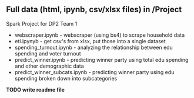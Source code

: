 ## Full data (html, ipynb, csv/xlsx files) in /Project

Spark Project for DP2 Team 1


- webscraper.ipynb - webscraper (using bs4) to scrape household data
- etl.ipynyb - get csv's from xlsx, put those into a single dataset
- spending_turnout.ipynb - analyzing the relationship between edu spending and voter turnout
- predict_winner.ipynb - predicting winner party using total edu spending and other demographic data
- predict_winner_subcats.ipynb - predicting winner party using edu spending broken down into subcategories


**TODO write readme file**